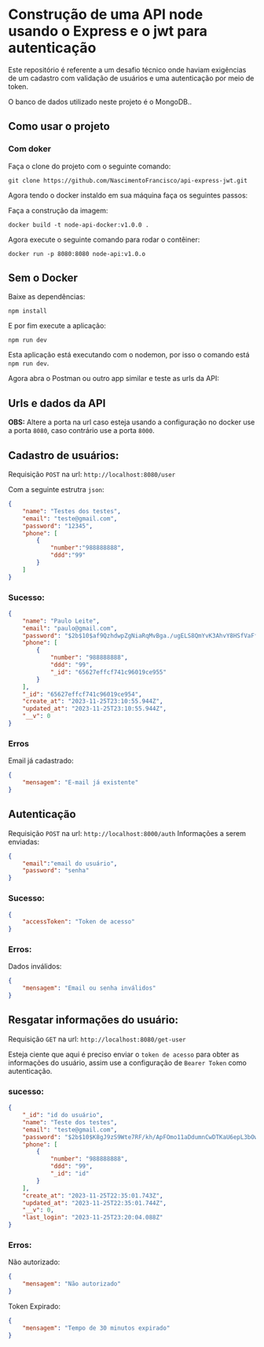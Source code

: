 # Construção de uma API node usando o Express e o jwt para autenticação

Este repositório é referente a um desafio técnico onde haviam exigências de um cadastro com validação de usuários e uma autenticação por meio de token.

O banco de dados utilizado neste projeto é o MongoDB..

## Como usar o projeto

### Com doker
Faça o clone do projeto com o seguinte comando:
~~~
git clone https://github.com/NascimentoFrancisco/api-express-jwt.git
~~~

Agora tendo o docker instaldo em sua máquina faça os seguintes passos:

Faça a construção da imagem:
~~~
docker build -t node-api-docker:v1.0.0 .
~~~

Agora execute o seguinte comando para rodar o contêiner:
~~~
docker run -p 8080:8080 node-api:v1.0.o
~~~

## Sem o Docker
Baixe as dependências:
~~~
npm install
~~~

E por fim execute a aplicação:
~~~
npm run dev
~~~
Esta aplicação está executando com o nodemon, por isso o comando está `npm run dev`.

Agora abra o Postman ou outro app similar e teste as urls da API:

## Urls e dados da API
**OBS:** Altere a porta na url caso esteja usando a configuração no docker use a porta `8080`, caso contrário use a porta `8000`.
## Cadastro de usuários:

Requisição `POST` na url: `http://localhost:8080/user`

Com a seguinte estrutra `json`:
~~~ json
{
    "name": "Testes dos testes",
    "email": "teste@gmail.com",
    "password": "12345",
    "phone": [
        {
            "number":"988888888", 
            "ddd":"99"
        }
    ]
}
~~~
### Sucesso:
~~~ json
{
    "name": "Paulo Leite",
    "email": "paulo@gmail.com",
    "password": "$2b$10$af9QzhdwpZgNiaRqMvBga./ugELS8QmYvK3AhvY8HSfVaFfDkMbne",
    "phone": [
        {
            "number": "988888888",
            "ddd": "99",
            "_id": "65627effcf741c96019ce955"
        }
    ],
    "_id": "65627effcf741c96019ce954",
    "create_at": "2023-11-25T23:10:55.944Z",
    "updated_at": "2023-11-25T23:10:55.944Z",
    "__v": 0
}
~~~

### Erros

Email já cadastrado:
~~~ json
{
    "mensagem": "E-mail já existente"
}
~~~
## Autenticação

Requisição `POST` na url: `http://localhost:8000/auth`
Informações a serem enviadas:
~~~ json
{
    "email":"email do usuário",
    "password": "senha"
}
~~~

### Sucesso:
~~~ json
{
    "accessToken": "Token de acesso"
}
~~~

### Erros:
Dados inválidos:
~~~ json
{
    "mensagem": "Email ou senha inválidos"
}
~~~

## Resgatar informações do usuário:
Requisição `GET` na url: `http://localhost:8080/get-user`

Esteja ciente que aqui é preciso enviar o `token de acesso` para obter as informações do usuário, assim use a configuração de `Bearer Token` como autenticação.

### sucesso:
~~~ json
{
    "_id": "id do usuário",
    "name": "Teste dos testes",
    "email": "teste@gmail.com",
    "password": "$2b$10$K8gJ9zS9Wte7RF/kh/ApFOmo11aDdumnCwDTKaU6epL3bOw9MMphe",
    "phone": [
        {
            "number": "988888888",
            "ddd": "99",
            "_id": "id"
        }
    ],
    "create_at": "2023-11-25T22:35:01.743Z",
    "updated_at": "2023-11-25T22:35:01.744Z",
    "__v": 0,
    "last_login": "2023-11-25T23:20:04.088Z"
}
~~~

### Erros:
Não autorizado:
~~~ json
{
    "mensagem": "Não autorizado"
}
~~~
Token Expirado:
~~~ json
{
    "mensagem": "Tempo de 30 minutos expirado"
}
~~~
